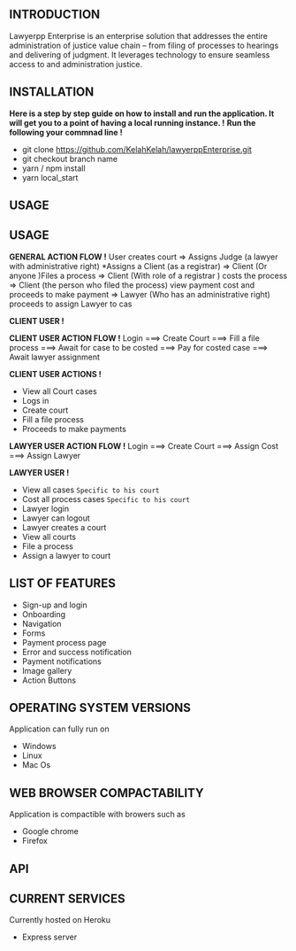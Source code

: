 ## INTRODUCTION
Lawyerpp Enterprise is an enterprise solution that addresses the entire
administration of justice value chain – from filing of processes to hearings and
delivering of judgment. It leverages technology to ensure seamless access to and
administration justice.

## INSTALLATION
**Here is a step by step guide on how to install and run the application. It will get you to a point of having a local running instance. !**
**Run the following your commnad line !**

* git clone https://github.com/KelahKelah/lawyerppEnterprise.git
* git checkout branch name
* yarn / npm install
* yarn local_start


## USAGE


## USAGE
 
**GENERAL ACTION FLOW !**
User creates court ⇒ Assigns Judge (a lawyer with administrative right) *Assigns a Client (as a registrar) ⇒ Client (Or anyone )Files a process ⇒ Client (With role of a registrar ) costs the process ⇒ Client (the person who filed the process) view payment cost and proceeds to make payment ⇒ Lawyer (Who has an administrative right) proceeds to assign Lawyer to cas

**CLIENT USER !**

**CLIENT USER ACTION FLOW !**
Login ===> Create Court ===> Fill a file process ===> Await for case to be costed ===> Pay for costed case ===> Await lawyer assignment

**CLIENT USER ACTIONS !** 
* View all Court cases
* Logs in 
* Create court
* Fill a file process
* Proceeds to make payments

**LAWYER USER ACTION FLOW !**
Login ===> Create Court ===> Assign Cost ===> Assign Lawyer

**LAWYER USER !**
* View all cases `Specific to his court`
* Cost all process cases `Specific to his court`
* Lawyer login
* Lawyer can logout
* Lawyer creates a court
* View all courts
* File a process
* Assign a lawyer to court

## LIST OF FEATURES
* Sign-up and login
* Onboarding
* Navigation
* Forms
* Payment process page
* Error and success notification
* Payment notifications
* Image gallery
* Action Buttons

## OPERATING SYSTEM VERSIONS
Application can fully run on 
* Windows 
* Linux
* Mac Os

## WEB BROWSER COMPACTABILITY
Application is compactible with  browers such as
* Google chrome
* Firefox

## API

## CURRENT SERVICES
Currently hosted on Heroku
* Express server




